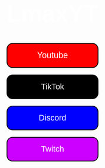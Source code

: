 <!DOCTYPE html>
<html lang="de">
<head>
  <meta charset="UTF-8">
  <style>
    body {
      margin: 0;
      padding: 0;
      overflow: hidden;
    }
    .center-content {
      position: absolute;
      top: 50%; left: 50%;
      transform: translate(-50%, -50%);
      color: #fff;
      text-align: center;
      font-family: sans-serif;
      z-index: 1;
    }
    .link-box {
      transition: transform 0.2s;
      cursor: pointer;
    }
    .link-box:hover {
      transform: scale(1.07);
      box-shadow: 0 4px 24px #0008;
    }
  </style>
</head>
<body>
  <canvas id="bg"></canvas>
  <script>
    // Schwarzer Hintergrund mit weißen Streifen, die bei Hover größer werden
    const canvas = document.getElementById('bg');
    const ctx = canvas.getContext('2d');
    let width = window.innerWidth;
    let height = window.innerHeight;
    canvas.width = width;
    canvas.height = height;
    window.addEventListener('resize', () => {
      width = window.innerWidth;
      height = window.innerHeight;
      canvas.width = width;
      canvas.height = height;
    });
    const stripeCount = 12;
    const stripes = [];
    const normalThickness = 8;
    const hoverThickness = 32;
    // Streifen gleichmäßig verteilen
    for (let i = 0; i < stripeCount; i++) {
      let y = ((i + 1) * height) / (stripeCount + 1);
      stripes.push({ y, thickness: normalThickness });
    }
    let mouseY = -100;
    canvas.addEventListener('mousemove', e => {
      mouseY = e.clientY;
    });
    canvas.addEventListener('mouseleave', () => {
      mouseY = -100;
    });
    function draw() {
      ctx.clearRect(0, 0, width, height);
      ctx.save();
      ctx.fillStyle = "#111";
      ctx.fillRect(0, 0, width, height);
      ctx.restore();
      for (let i = 0; i < stripeCount; i++) {
        let stripe = stripes[i];
        // Prüfen, ob Maus in der Nähe des Streifens
        let isHover = Math.abs(mouseY - stripe.y) < stripe.thickness * 2;
        let targetThickness = isHover ? hoverThickness : normalThickness;
        // Smooth animation
        stripe.thickness += (targetThickness - stripe.thickness) * 0.18;
        ctx.beginPath();
        ctx.moveTo(0, stripe.y);
        ctx.lineTo(width, stripe.y);
        ctx.strokeStyle = "#fff";
        ctx.lineWidth = stripe.thickness;
        ctx.shadowColor = "#fff";
        ctx.shadowBlur = isHover ? 16 : 0;
        ctx.stroke();
        ctx.shadowBlur = 0;
      }
      requestAnimationFrame(draw);
    }
    draw();
  </script>
  <div class="center-content">
    <h1 style="font-size:64px;">LmaxYT</h1> 
    <a href="https://www.youtube.com/@lmax44" style="text-decoration:none;">
      <div class="link-box" style="background:#ff0000; border:2px solid rgb(0, 0, 0); border-radius:16px; padding:18px 32px; margin-top:18px; margin-bottom:18px; color:#fff;">
        <span style="font-size:23px;">Youtube</span>
      </div>
    </a>
    <a href="https://www.tiktok.com/@lmaxyt0" style="text-decoration:none;">
      <div class="link-box" style="background:#000000; border:2px solid rgb(0, 0, 0); border-radius:16px; padding:18px 32px; margin-top:18px; color:#fff;">
        <span style="font-size:22px;">TikTok</span>
      </div>
    </a>
    <a href="https://discord.gg/etEDF2yT" style="text-decoration:none;">
      <div class="link-box" style="background:#0000ff; border:2px solid rgb(0, 0, 0); border-radius:16px; padding:18px 32px; margin-top:18px; color:#fff;">
        <span style="font-size:22px;">Discord</span>
      </div>
    </a>
    <a href="https://www.twitch.tv/lmax_yt" style="text-decoration:none;">
      <div class="link-box" style="background:#cc00ff; border:2px solid rgb(0, 0, 0); border-radius:16px; padding:18px 32px; margin-top:18px; color:#fff;">
        <span style="font-size:22px;">Twitch</span>
      </div>
    </a>
  </div>
</body>
</html>
